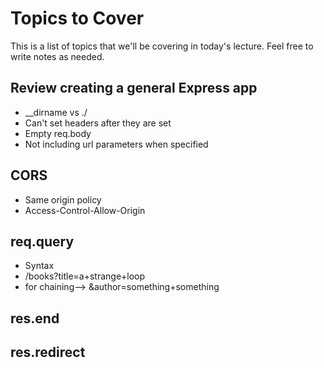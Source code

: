 # Topics to Cover
This is a list of topics that we'll be covering in today's lecture. Feel free to write notes as needed.

## Review creating a general Express app
- __dirname vs ./
- Can't set headers after they are set
- Empty req.body
- Not including url parameters when specified

## CORS
- Same origin policy
- Access-Control-Allow-Origin

## req.query
- Syntax
- /books?title=a+strange+loop
- for chaining--> &author=something+something

## res.end

## res.redirect